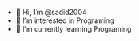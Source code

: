- 👋 Hi, I’m @sadid2004
- 👀 I’m interested in Programing
- 🌱 I’m currently learning  Programing

<!---
sadid2004/sadid2004 is a ✨ special ✨ repository because its `README.md` (this file) appears on your GitHub profile.
You can click the Preview link to take a look at your changes.
--->
